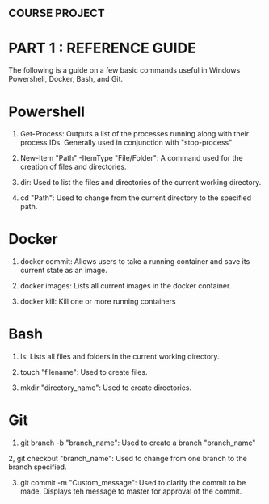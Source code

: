 ## COURSE PROJECT

# PART 1 : REFERENCE GUIDE

The following is a guide on a few basic commands useful in Windows Powershell, Docker, Bash, and Git.

# Powershell

1. Get-Process: Outputs a list of the processes running along with their process IDs. Generally used in conjunction with "stop-process"

2. New-Item "Path" -ItemType "File/Folder": A command used for the creation of files and directories.

3. dir: Used to list the files and directories of the current working directory.

4. cd "Path": Used to change from the current directory to the specified path.

# Docker

1. docker commit: Allows users to take a running container and save its current state as an image.

2. docker images: Lists all current images in the docker container.

3. docker kill: Kill one or more running containers

# Bash

1. ls: Lists all files and folders in the current working directory.

2. touch "filename": Used to create files.

3. mkdir "directory_name": Used to create directories.

# Git

1. git branch -b "branch_name": Used to create a branch "branch_name"

2, git checkout "branch_name": Used to change from one branch to the branch specified.

3. git commit -m "Custom_message": Used to clarify the commit to be made. Displays teh message to master for approval of the commit.
